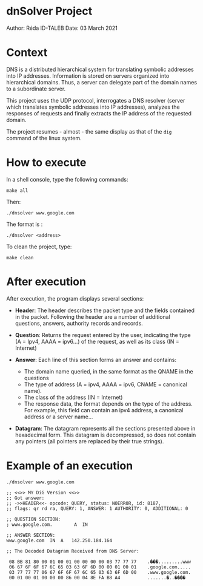 # dnSolver Project
Author: Réda ID-TALEB
Date: 03 March 2021

# Context
DNS is a distributed hierarchical system for translating symbolic addresses into IP addresses. Information is stored on servers organized into hierarchical domains. Thus, a server can delegate part of the domain names to a subordinate server.

This project uses the UDP protocol, interrogates a DNS resolver (server which translates symbolic addresses into IP addresses), analyzes the responses of requests and finally extracts the IP address of the requested domain.

The project resumes - almost - the same display as that of the `dig` command of the linux system.

# How to execute
In a shell console, type the following commands:
```
make all
```

Then:
```
./dnsolver www.google.com
```

The format is : 
```
./dnsolver <address> 
```

To clean the project, type:
```
make clean
```

# After execution
After execution, the program displays several sections:
- **Header**: The header describes the packet type and the fields contained in the packet. Following the header are a number of additional questions, answers, authority records and records.

- **Question**: Returns the request entered by the user, indicating the type (A = Ipv4, AAAA = ipv6...) of the request, as well as its class (IN = Internet)

- **Answer**: Each line of this section forms an answer and contains:
    - The domain name queried, in the same format as the QNAME in the questions
    - The type of address (A = ipv4, AAAA = ipv6, CNAME = canonical name).
    - The class of the address (IN = Internet)
    - The response data, the format depends on the type of the address. For example, this field can contain an ipv4 address, a canonical address or a server name...

- **Datagram**: The datagram represents all the sections presented above in hexadecimal form. This datagram is decompressed, so does not contain any pointers (all pointers are replaced by their true strings).     

# Example of an execution

```
./dnsolver www.google.com

;; <<>> MY DiG Version <<>> 
;; Got answer: 
;; ->>HEADER<<- opcode: QUERY, status: NOERROR, id: 8187,
;; flags: qr rd ra, QUERY: 1, ANSWER: 1 AUTHORITY: 0, ADDITIONAL: 0

;; QUESTION SECTION:
; www.google.com.		 A	IN

;; ANSWER SECTION:
www.google.com	IN	A	142.250.184.164

;; The Decoded Datagram Received from DNS Server:

 08 BB 81 80 00 01 00 01 00 00 00 00 03 77 77 77	.���.........www
 06 67 6F 6F 67 6C 65 03 63 6F 6D 00 00 01 00 01	.google.com.....
 03 77 77 77 06 67 6F 6F 67 6C 65 03 63 6F 6D 00	.www.google.com.
 00 01 00 01 00 00 00 86 00 04 8E FA B8 A4      	.......�..����
```